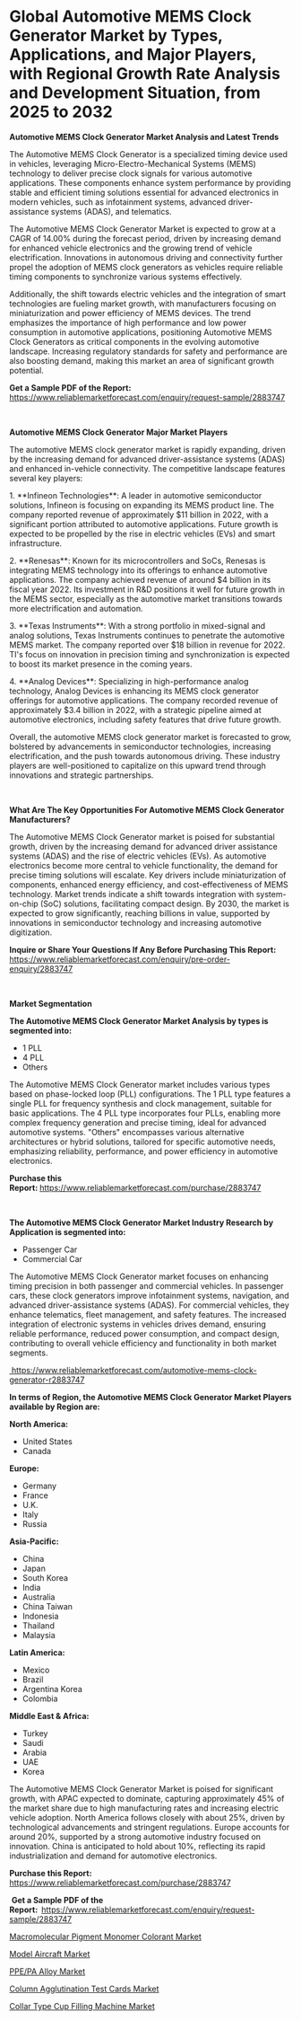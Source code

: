 <p><h1>Global Automotive MEMS Clock Generator Market by Types, Applications, and Major Players, with Regional Growth Rate Analysis and Development Situation, from 2025 to 2032</h1></p><p><strong>Automotive MEMS Clock Generator Market Analysis and Latest Trends</strong></p>
<p><p>The Automotive MEMS Clock Generator is a specialized timing device used in vehicles, leveraging Micro-Electro-Mechanical Systems (MEMS) technology to deliver precise clock signals for various automotive applications. These components enhance system performance by providing stable and efficient timing solutions essential for advanced electronics in modern vehicles, such as infotainment systems, advanced driver-assistance systems (ADAS), and telematics.</p><p>The Automotive MEMS Clock Generator Market is expected to grow at a CAGR of 14.00% during the forecast period, driven by increasing demand for enhanced vehicle electronics and the growing trend of vehicle electrification. Innovations in autonomous driving and connectivity further propel the adoption of MEMS clock generators as vehicles require reliable timing components to synchronize various systems effectively.</p><p>Additionally, the shift towards electric vehicles and the integration of smart technologies are fueling market growth, with manufacturers focusing on miniaturization and power efficiency of MEMS devices. The trend emphasizes the importance of high performance and low power consumption in automotive applications, positioning Automotive MEMS Clock Generators as critical components in the evolving automotive landscape. Increasing regulatory standards for safety and performance are also boosting demand, making this market an area of significant growth potential.</p></p>
<p><strong>Get a Sample PDF of the Report:&nbsp;</strong> <a href="https://www.reliablemarketforecast.com/enquiry/request-sample/2883747?utm_campaign=1108&utm_medium=2&utm_source=Github&utm_content=ia&utm_term=13032025&utm_id=automotive-mems-clock-generator">https://www.reliablemarketforecast.com/enquiry/request-sample/2883747</a></p>
<p>&nbsp;</p>
<p><strong>Automotive MEMS Clock Generator Major Market Players</strong></p>
<p><p>The automotive MEMS clock generator market is rapidly expanding, driven by the increasing demand for advanced driver-assistance systems (ADAS) and enhanced in-vehicle connectivity. The competitive landscape features several key players:</p><p>1. **Infineon Technologies**: A leader in automotive semiconductor solutions, Infineon is focusing on expanding its MEMS product line. The company reported revenue of approximately $11 billion in 2022, with a significant portion attributed to automotive applications. Future growth is expected to be propelled by the rise in electric vehicles (EVs) and smart infrastructure.</p><p>2. **Renesas**: Known for its microcontrollers and SoCs, Renesas is integrating MEMS technology into its offerings to enhance automotive applications. The company achieved revenue of around $4 billion in its fiscal year 2022. Its investment in R&D positions it well for future growth in the MEMS sector, especially as the automotive market transitions towards more electrification and automation.</p><p>3. **Texas Instruments**: With a strong portfolio in mixed-signal and analog solutions, Texas Instruments continues to penetrate the automotive MEMS market. The company reported over $18 billion in revenue for 2022. TI's focus on innovation in precision timing and synchronization is expected to boost its market presence in the coming years.</p><p>4. **Analog Devices**: Specializing in high-performance analog technology, Analog Devices is enhancing its MEMS clock generator offerings for automotive applications. The company recorded revenue of approximately $3.4 billion in 2022, with a strategic pipeline aimed at automotive electronics, including safety features that drive future growth.</p><p>Overall, the automotive MEMS clock generator market is forecasted to grow, bolstered by advancements in semiconductor technologies, increasing electrification, and the push towards autonomous driving. These industry players are well-positioned to capitalize on this upward trend through innovations and strategic partnerships.</p></p>
<p>&nbsp;</p>
<p><strong>What Are The Key Opportunities For Automotive MEMS Clock Generator Manufacturers?</strong></p>
<p><p>The Automotive MEMS Clock Generator market is poised for substantial growth, driven by the increasing demand for advanced driver assistance systems (ADAS) and the rise of electric vehicles (EVs). As automotive electronics become more central to vehicle functionality, the demand for precise timing solutions will escalate. Key drivers include miniaturization of components, enhanced energy efficiency, and cost-effectiveness of MEMS technology. Market trends indicate a shift towards integration with system-on-chip (SoC) solutions, facilitating compact design. By 2030, the market is expected to grow significantly, reaching billions in value, supported by innovations in semiconductor technology and increasing automotive digitization.</p></p>
<p><strong>Inquire or Share Your Questions If Any Before Purchasing This Report:</strong> <a href="https://www.reliablemarketforecast.com/enquiry/pre-order-enquiry/2883747?utm_campaign=1108&utm_medium=2&utm_source=Github&utm_content=ia&utm_term=13032025&utm_id=automotive-mems-clock-generator">https://www.reliablemarketforecast.com/enquiry/pre-order-enquiry/2883747</a></p>
<p>&nbsp;</p>
<p><strong>Market Segmentation</strong></p>
<p><strong>The Automotive MEMS Clock Generator Market Analysis by types is segmented into:</strong></p>
<p><ul><li>1 PLL</li><li>4 PLL</li><li>Others</li></ul></p>
<p><p>The Automotive MEMS Clock Generator market includes various types based on phase-locked loop (PLL) configurations. The 1 PLL type features a single PLL for frequency synthesis and clock management, suitable for basic applications. The 4 PLL type incorporates four PLLs, enabling more complex frequency generation and precise timing, ideal for advanced automotive systems. "Others" encompasses various alternative architectures or hybrid solutions, tailored for specific automotive needs, emphasizing reliability, performance, and power efficiency in automotive electronics.</p></p>
<p><strong>Purchase this Report:&nbsp;</strong><a href="https://www.reliablemarketforecast.com/purchase/2883747?utm_campaign=1108&utm_medium=2&utm_source=Github&utm_content=ia&utm_term=13032025&utm_id=automotive-mems-clock-generator">https://www.reliablemarketforecast.com/purchase/2883747</a></p>
<p>&nbsp;</p>
<p><strong>The Automotive MEMS Clock Generator Market Industry Research by Application is segmented into:</strong></p>
<p><ul><li>Passenger Car</li><li>Commercial Car</li></ul></p>
<p><p>The Automotive MEMS Clock Generator market focuses on enhancing timing precision in both passenger and commercial vehicles. In passenger cars, these clock generators improve infotainment systems, navigation, and advanced driver-assistance systems (ADAS). For commercial vehicles, they enhance telematics, fleet management, and safety features. The increased integration of electronic systems in vehicles drives demand, ensuring reliable performance, reduced power consumption, and compact design, contributing to overall vehicle efficiency and functionality in both market segments.</p></p>
<p><a href="https://www.reliablemarketforecast.com/automotive-mems-clock-generator-r2883747?utm_campaign=1108&utm_medium=2&utm_source=Github&utm_content=ia&utm_term=13032025&utm_id=automotive-mems-clock-generator">&nbsp;https://www.reliablemarketforecast.com/automotive-mems-clock-generator-r2883747</a></p>
<p><strong>In terms of Region, the Automotive MEMS Clock Generator Market Players available by Region are:</strong></p>
<p>
    <p> <strong> North America: </strong>
        <ul>
            <li>United States</li>
            <li>Canada</li>
        </ul>
        </p> 
    <p> <strong> Europe: </strong>
        <ul>
            <li>Germany</li>
            <li>France</li>
            <li>U.K.</li>
            <li>Italy</li>
            <li>Russia</li>
        </ul>
        </p> 
    <p> <strong> Asia-Pacific: </strong>
        <ul>
            <li>China</li>
            <li>Japan</li>
            <li>South Korea</li>
            <li>India</li>
            <li>Australia</li>
            <li>China Taiwan</li>
            <li>Indonesia</li>
            <li>Thailand</li>
            <li>Malaysia</li>
        </ul>
        </p> 
    <p> <strong> Latin America: </strong>
        <ul>
            <li>Mexico</li>
            <li>Brazil</li>
            <li>Argentina Korea</li>
            <li>Colombia</li>
        </ul>
        </p> 
    <p> <strong> Middle East & Africa: </strong>
        <ul>
            <li>Turkey</li>
            <li>Saudi</li>
            <li>Arabia</li>
            <li>UAE</li>
            <li>Korea</li>
        </ul>
    </p>
    </p>
<p><p>The Automotive MEMS Clock Generator Market is poised for significant growth, with APAC expected to dominate, capturing approximately 45% of the market share due to high manufacturing rates and increasing electric vehicle adoption. North America follows closely with about 25%, driven by technological advancements and stringent regulations. Europe accounts for around 20%, supported by a strong automotive industry focused on innovation. China is anticipated to hold about 10%, reflecting its rapid industrialization and demand for automotive electronics.</p></p>
<p><strong>Purchase this Report: </strong><a href="https://www.reliablemarketforecast.com/purchase/2883747?utm_campaign=1108&utm_medium=2&utm_source=Github&utm_content=ia&utm_term=13032025&utm_id=automotive-mems-clock-generator">https://www.reliablemarketforecast.com/purchase/2883747</a></p>
<p>&nbsp;<strong>Get a Sample PDF of the Report:&nbsp;&nbsp;</strong><a href="https://www.reliablemarketforecast.com/enquiry/request-sample/2883747?utm_campaign=1108&utm_medium=2&utm_source=Github&utm_content=ia&utm_term=13032025&utm_id=automotive-mems-clock-generator">https://www.reliablemarketforecast.com/enquiry/request-sample/2883747</a></p>
<p><strong></strong></p>
<p><p><a href="https://github.com/evraltandre36/Market-Research-Report-List-1/blob/main/macromolecular-pigment-monomer-colorant-market.md?utm_campaign=1108&utm_medium=2&utm_source=Github&utm_content=ia&utm_term=13032025&utm_id=automotive-mems-clock-generator">Macromolecular Pigment Monomer Colorant Market</a></p><p><a href="https://github.com/bredevasil2q/Market-Research-Report-List-1/blob/main/model-aircraft-market.md?utm_campaign=1108&utm_medium=2&utm_source=Github&utm_content=ia&utm_term=13032025&utm_id=automotive-mems-clock-generator">Model Aircraft Market</a></p><p><a href="https://github.com/hoppeellia6b/Market-Research-Report-List-1/blob/main/ppepa-alloy-market.md?utm_campaign=1108&utm_medium=2&utm_source=Github&utm_content=ia&utm_term=13032025&utm_id=automotive-mems-clock-generator">PPE/PA Alloy Market</a></p><p><a href="https://github.com/nedzazollo74/Market-Research-Report-List-1/blob/main/column-agglutination-test-cards-market.md?utm_campaign=1108&utm_medium=2&utm_source=Github&utm_content=ia&utm_term=13032025&utm_id=automotive-mems-clock-generator">Column Agglutination Test Cards Market</a></p><p><a href="https://github.com/kleyderoomes/Market-Research-Report-List-1/blob/main/collar-type-cup-filling-machine-market.md?utm_campaign=1108&utm_medium=2&utm_source=Github&utm_content=ia&utm_term=13032025&utm_id=automotive-mems-clock-generator">Collar Type Cup Filling Machine Market</a></p></p>